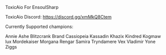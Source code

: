 ToxicAio For EnsoulSharp

ToxicAio Discord: https://discord.gg/xmMkQ8Ctem

Currently Supported champions:


Annie
Ashe
Blitzcrank
Brand
Cassiopeia
Kassadin
Khazix
Kindred
Kogmaw
lux
Mordekaiser
Morgana
Rengar
Samira
Tryndamere
Vex
Vladimir
Yone
Ziggs
